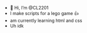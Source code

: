 - 👋 Hi, I’m @CL2201
- I make scripts for a lego game 👍
- am currently learning html and css
- Uh idk

<!---
CL2201/CL2201 is a ✨ special ✨ repository because its `README.md` (this file) appears on your GitHub profile.
You can click the Preview link to take a look at your changes.
--->
